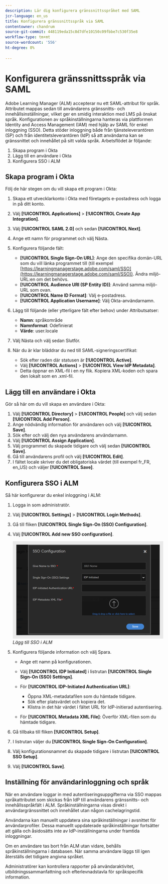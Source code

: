```yaml
---
description: Lär dig konfigurera gränssnittsspråket med SAML
jcr-language: en_us
title: Konfigurera gränssnittsspråk via SAML
contentowner: chandrum
source-git-commit: 448119eda15c8d7dfe10150c09fbbe7c530f35e8
workflow-type: tm+mt
source-wordcount: '556'
ht-degree: 0%

---
```



# Konfigurera gränssnittsspråk via SAML

Adobe Learning Manager (ALM) accepterar nu ett SAML-attribut för språk. Attributet mappas sedan till användarens gränssnitts- och innehållsinställningar, vilket ger en smidig interaktion med LMS på önskat språk. Konfigurationen av språkinställningarna hanteras via plattformen Identity and Access Management (IAM) med hjälp av SAML för enkel inloggning (SSO). Detta stöder inloggning både från tjänsteleverantören (SP) och från identitetsleverantören (IdP) så att användarna kan se gränssnittet och innehållet på sitt valda språk. Arbetsflödet är följande:

1. Skapa program i Okta
2. Lägg till en användare i Okta
3. Konfigurera SSO i ALM

## Skapa program i Okta

Följ de här stegen om du vill skapa ett program i Okta:

1. Skapa ett utvecklarkonto i Okta med företagets e-postadress och logga in på ditt konto.
2. Välj **[!UICONTROL Applications]** > **[!UICONTROL Create App Integration]**.
3. Välj **[!UICONTROL SAML 2.0]** och sedan **[!UICONTROL Next]**.
4. Ange ett namn för programmet och välj Nästa.
5. Konfigurera följande fält:

   * **[!UICONTROL Single Sign-On URL]**: Ange den specifika domän-URL som du vill länka programmet till (till exempel [https://learningmanagerstage.adobe.com/saml/SSO](https://learningmanagerstage.adobe.com/saml/SSO)). Ändra miljö-URL:en om det behövs.
   * **[!UICONTROL Audience URI (SP Entity ID)]**: Använd samma miljö-URL som ovan.
   * **[!UICONTROL Name ID Format]**: Välj e-postadress.
   * **[!UICONTROL Application Username]**: Välj Okta-användarnamn.

6. Lägg till följande (eller ytterligare fält efter behov) under Attributsatser:
   * **Namn**: språkområde
   * **Namnformat**: Odefinierat
   * **Värde**: user.locale

7. Välj Nästa och välj sedan Slutför.
8. När du är klar bläddrar du ned till SAML-signeringscertifikat:

   * Sök efter raden där statusen är **[!UICONTROL Active]**.
   * Välj **[!UICONTROL Actions]** > **[!UICONTROL View IdP Metadata]**.
   * Detta öppnar en XML-fil i en ny flik. Kopiera XML-koden och spara den lokalt som en .xml-fil.

## Lägg till en användare i Okta

Gör så här om du vill skapa en användare i Okta:

1. Välj **[!UICONTROL Directory]** > **[!UICONTROL People]** och välj sedan **[!UICONTROL Add Person]**.
2. Ange nödvändig information för användaren och välj **[!UICONTROL Save]**.
3. Sök efter och välj den nya användarens användarnamn.
4. Välj **[!UICONTROL Assign Application]**.
5. Välj programmet du skapade tidigare och välj sedan **[!UICONTROL Save]**.
6. Gå till användarens profil och välj **[!UICONTROL Edit]**.
7. I fältet locale skriver du det obligatoriska värdet (till exempel fr_FR, en_US) och väljer **[!UICONTROL Save]**.

## Konfigurera SSO i ALM

Så här konfigurerar du enkel inloggning i ALM:

1. Logga in som administratör.
2. Välj **[!UICONTROL Settings]** > **[!UICONTROL Login Methods]**.
3. Gå till fliken **[!UICONTROL Single Sign-On (SSO) Configuration]**.
4. Välj **[!UICONTROL Add new SSO configuration]**.

   ![](assets/sso-add.PNG)
   _Lägg till SSO i ALM_

5. Konfigurera följande information och välj Spara.
   * Ange ett namn på konfigurationen.
   * Välj **[!UICONTROL IDP Initiated]** i listrutan **[!UICONTROL Single Sign-On (SSO) Settings]**.
   * För **[!UICONTROL IDP-Initiated Authentication URL]**:

      * Öppna XML-metadatafilen som du hämtade tidigare.
      * Sök efter platsvärdet och kopiera det.
      * Klistra in det här värdet i fältet URL för IdP-initierad autentisering.

   * För **[!UICONTROL Metadata XML File]**: Överför XML-filen som du hämtade tidigare.

6. Gå tillbaka till fliken **[!UICONTROL Setup]**.
7. I listrutan väljer du **[!UICONTROL Single Sign-On Configuration]**.
8. Välj konfigurationsnamnet du skapade tidigare i listrutan **[!UICONTROL SSO Setup]**.
9. Välj **[!UICONTROL Save]**.

## Inställning för användarinloggning och språk

När en användare loggar in med autentiseringsuppgifterna via SSO mappas språkattributet som skickas från IdP till användarens gränssnitts- och innehållsspråkfält i ALM. Språkinställningarna visas direkt i användargränssnittet och innehållet utan någon cachelagringstid.

Användarna kan manuellt uppdatera sina språkinställningar i avsnittet för användarprofiler. Dessa manuellt uppdaterade språkinställningar fortsätter att gälla och åsidosätts inte av IdP-inställningarna under framtida inloggningar.

Om en användare tas bort från ALM utan vidare, behålls språkinställningarna i databasen. När samma användare läggs till igen återställs det tidigare angivna språket.

Administratörer kan kontrollera rapporter på användaraktivitet, utbildningssammanfattning och efterlevnadstavla för språkspecifik information.


